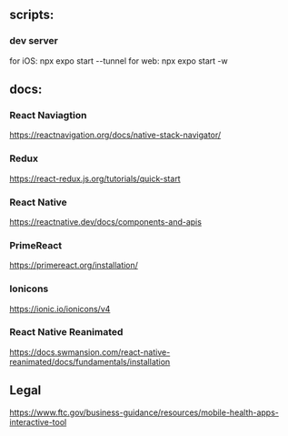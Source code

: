 ## scripts: 

### dev server
for iOS: npx expo start --tunnel
for web: npx expo start -w

## docs:

### React Naviagtion
https://reactnavigation.org/docs/native-stack-navigator/

### Redux
https://react-redux.js.org/tutorials/quick-start

### React Native
https://reactnative.dev/docs/components-and-apis

### PrimeReact
https://primereact.org/installation/

### Ionicons
https://ionic.io/ionicons/v4

### React Native Reanimated
https://docs.swmansion.com/react-native-reanimated/docs/fundamentals/installation

## Legal
https://www.ftc.gov/business-guidance/resources/mobile-health-apps-interactive-tool
